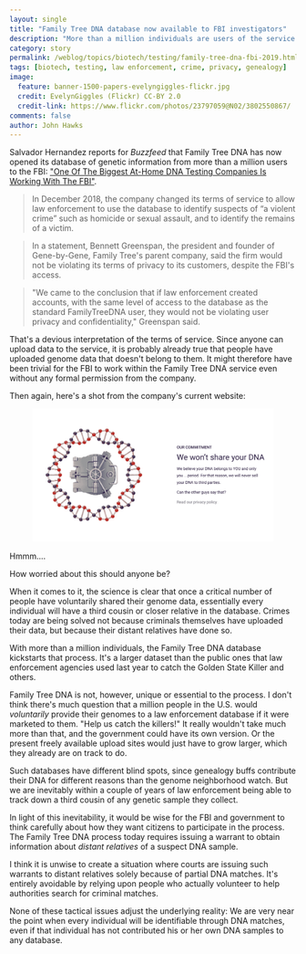 ```yaml
---
layout: single
title: "Family Tree DNA database now available to FBI investigators"
description: "More than a million individuals are users of the service."
category: story
permalink: /weblog/topics/biotech/testing/family-tree-dna-fbi-2019.html
tags: [biotech, testing, law enforcement, crime, privacy, genealogy]
image:
  feature: banner-1500-papers-evelyngiggles-flickr.jpg
  credit: EvelynGiggles (Flickr) CC-BY 2.0
  credit-link: https://www.flickr.com/photos/23797059@N02/3802550867/
comments: false
author: John Hawks
---
```


Salvador Hernandez reports for <em>Buzzfeed</em> that Family Tree DNA has now opened its database of genetic information from more than a million users to the FBI: <a href="https://www.buzzfeednews.com/article/salvadorhernandez/family-tree-dna-fbi-investigative-genealogy-privacy">"One Of The Biggest At-Home DNA Testing Companies Is Working With The FBI"</a>.

<blockquote>In December 2018, the company changed its terms of service to allow law enforcement to use the database to identify suspects of “a violent crime” such as homicide or sexual assault, and to identify the remains of a victim.</blockquote>

<blockquote>In a statement, Bennett Greenspan, the president and founder of Gene-by-Gene, Family Tree's parent company, said the firm would not be violating its terms of privacy to its customers, despite the FBI's access.</blockquote>

<blockquote>"We came to the conclusion that if law enforcement created accounts, with the same level of access to the database as the standard FamilyTreeDNA user, they would not be violating user privacy and confidentiality," Greenspan said.</blockquote>

That's a devious interpretation of the terms of service. Since anyone can upload data to the service, it is probably already true that people have uploaded genome data that doesn't belong to them. It might therefore have been trivial for the FBI to work within the Family Tree DNA service even without any formal permission from the company.

Then again, here's a shot from the company's current website:

<figure>
<img src="/images/family-tree-dna-wont-share-2019.png" alt="Family Tree DNA privacy promise" />
</figure>

Hmmm....

How worried about this should anyone be?

When it comes to it, the science is clear that once a critical number of people have voluntarily shared their genome data, essentially every individual will have a third cousin or closer relative in the database. Crimes today are being solved not because criminals themselves have uploaded their data, but because their distant relatives have done so.

With more than a million individuals, the Family Tree DNA database kickstarts that process. It's a larger dataset than the public ones that law enforcement agencies used last year to catch the Golden State Killer and others.

Family Tree DNA is not, however, unique or essential to the process. I don't think there's much question that a million people in the U.S. would <em>voluntarily</em> provide their genomes to a law enforcement database if it were marketed to them. "Help us catch the killers!" It really wouldn't take much more than that, and the government could have its own version. Or the present freely available upload sites would just have to grow larger, which they already are on track to do.

Such databases have different blind spots, since genealogy buffs contribute their DNA for different reasons than the genome neighborhood watch. But we are inevitably within a couple of years of law enforcement being able to track down a third cousin of any genetic sample they collect.

In light of this inevitability, it would be wise for the FBI and government to think carefully about how they want citizens to participate in the process. The Family Tree DNA process today requires issuing a warrant to obtain information about <em>distant relatives</em> of a suspect DNA sample.

I think it is unwise to create a situation where courts are issuing such warrants to distant relatives solely because of partial DNA matches. It's entirely avoidable by relying upon people who actually volunteer to help authorities search for criminal matches.

None of these tactical issues adjust the underlying reality: We are very near the point when every individual will be identifiable through DNA matches, even if that individual has not contributed his or her own DNA samples to any database.
